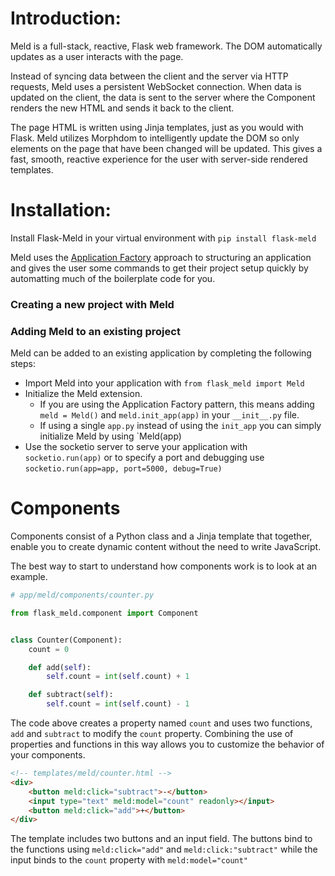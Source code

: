 # Introduction:
Meld is a full-stack, reactive, Flask web framework. The DOM automatically 
updates as a user interacts with the page.

Instead of syncing data between the client and the server via HTTP requests,
Meld uses a persistent WebSocket connection. When data is updated on the
client, the data is sent to the server where the Component renders the new HTML
and sends it back to the client. 

The page HTML is written using Jinja templates, just as you would with Flask. 
Meld utilizes Morphdom to intelligently update the DOM so only elements on
the page that have been changed will be updated. This gives a fast, smooth,
reactive experience for the user with server-side rendered templates.

# Installation:
Install Flask-Meld in your virtual environment with `pip install flask-meld`

Meld uses the [Application Factory](https://flask.palletsprojects.com/en/master/tutorial/factory/) 
approach to structuring an application and gives the user some commands to get
their project setup quickly by automatting much of the boilerplate code for
you.

### Creating a new project with Meld

### Adding Meld to an existing project
Meld can be added to an existing application by completing the following steps:

- Import Meld into your application with `from flask_meld import Meld`
- Initialize the Meld extension. 
    - If you are using the Application Factory pattern, this means adding 
    `meld = Meld()` and `meld.init_app(app)` in your `__init__.py` file.
    - If using a single `app.py` instead of using the `init_app` you can simply
      initialize Meld by using `Meld(app)
- Use the socketio server to serve your application with `socketio.run(app)` or to 
specify a port and debugging use `socketio.run(app=app, port=5000, debug=True)`

# Components

Components consist of a Python class and a Jinja template that together, enable
you to create dynamic content without the need to write JavaScript.

The best way to start to understand how components work is to look at an example.

```py
# app/meld/components/counter.py

from flask_meld.component import Component


class Counter(Component):
    count = 0

    def add(self):
        self.count = int(self.count) + 1

    def subtract(self):
        self.count = int(self.count) - 1

```

The code above creates a property named `count` and uses two functions, `add` and
`subtract` to modify the `count` property. Combining the use of properties and functions
in this way allows you to customize the behavior of your components.

```html
<!-- templates/meld/counter.html -->
<div>
    <button meld:click="subtract">-</button>
    <input type="text" meld:model="count" readonly></input>
    <button meld:click="add">+</button>
</div>
```

The template includes two buttons and an input field. The buttons bind to the functions
using `meld:click="add"` and `meld:click:"subtract"` while the input binds to the
`count` property with `meld:model="count"`
